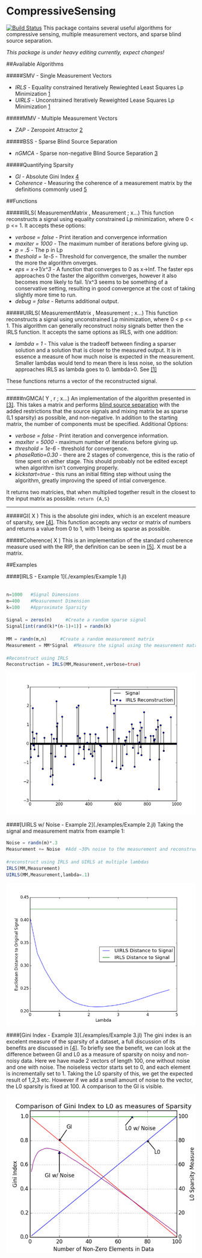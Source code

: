 # CompressiveSensing
[![Build Status](https://travis-ci.org/dahlend/CompressiveSensing.svg?branch=master)](https://travis-ci.org/dahlend/CompressiveSensing)
This package contains several useful algorithms for compressive sensing, multiple measurement vectors, and sparse blind source separation.

*This package is under heavy editing currently, expect changes!*

##Available Algorithms

#####SMV - Single Measurement Vectors
- *IRLS* - Equality constrained Iteratively Rewieghted Least Squares Lp Minimization [1][bib1]
- *UIRLS* - Unconstrained Iteratively Reweighted Lease Squares Lp Minimization [1][bib1]

#####MMV - Multiple Measurement Vectors
- *ZAP* - Zeropoint Attractor [2][bib2]

#####BSS - Sparse Blind Source Separation
- *nGMCA* - Sparse non-negative Blind Source Separation [3][bib3]

#####Quantifying Sparsity
- *GI* - Absolute Gini Index [4][bib4]
- *Coherence* - Measuring the coherence of a measurement matrix by the definitions commonly used [5][bib5] 


##Functions

#####IRLS( MeasurementMatrix , Measurement ; x...)
This function reconstructs a signal using equality constrained Lp minimization, where 0 < p <= 1.
It accepts these options:
- *verbose = false* - Print iteration and convergence information
- *maxiter = 1000* - The maximum number of iterations before giving up.
- *p = .5* - The p in Lp
- *theshold = 1e-5* - Threshold for convergence, the smaller the number the more the algorithm onverges.
- *eps = x->1/x^3* - A function that converges to 0 as x->Inf. The faster eps approaches 0 the faster the algorithm converges, however it also becomes more likely to fail.  1/x^3 seems to be something of a conservative setting, resulting in good convergence at the cost of taking slightly more time to run.
- *debug = false* - Returns additional output.

#####UIRLS( MeasurementMatrix , Measurement ; x...)
This function reconstructs a signal using unconstrained Lp minimization, where 0 < p <= 1. This algorithm can generally reconstruct noisy signals better then the IRLS function.
It accepts the same options as IRLS, with one addition:
- *lambda = 1* - This value is the tradeoff between finding a sparser solution and a solution that is closer to the measured output. It is in essence a measure of how much noise is expected in the measurement. Smaller lambdas would tend to mean there is less noise, so the solution approaches IRLS as lambda goes to 0. lambda>0. See [[1]][bib1]

These functions returns a vector of the reconstructed signal.

------
#####nGMCA( Y , r ; x...)
An implementation of the algorithm presented in [[3]][bib3]. This takes a matrix and performs [blind source separation](http://en.wikipedia.org/wiki/Blind_signal_separation) with the added restrictions that the source signals and mixing matrix be as sparse (L1 sparsity) as possible, and non-negative. In addition to the starting matrix, the number of components must be specified.  Additional Options:
- *verbose = false* - Print iteration and convergence information.
- *maxIter = 5000* - maximum number of iterations before giving up.
- *threshold = 1e-6* - threshold for convergence.
- *phaseRatio=0.30*  - there are 2 stages of convergence, this is the ratio of time spent on either stage.  This should probably not be edited except when algorithm isn't converging properly.
- *kickstart=true* - this runs an initial fitting step without using the algorithm, greatly improving the speed of intial convergence.

It returns two matricies, that when multiplied together result in the closest to the input matrix as possible.
`return {A,S}`

------
#####GI( X )
This is the absolute gini index, which is an excelent measure of sparsity, see [[4]][bib4].  This function accepts any vector or matrix of numbers and returns a value from 0 to 1, with 1 being as sparse as possible.

#####Coherence( X )
This is an implementation of the standard coherence measure used with the RIP, the definition can be seen in [[5]][bib5]. X must be a matrix. 

##Examples

####[IRLS - Example 1](./examples/Example 1.jl)

```julia

n=1000   #Signal Dimensions
m=400    #Measurement Dimension
k=100    #Approximate Sparsity

Signal = zeros(n)     #Create a random sparse signal
Signal[int(rand(k)*(n-1)+1)] = randn(k)

MM = randn(m,n)     #Create a random measurement matrix
Measurement = MM*Signal  #Measure the signal using the measurement matrix

#Reconstruct using IRLS
Reconstruction = IRLS(MM,Measurement,verbose=true)
```
![IRLS Example](./examples/Example_1_Fig_1.png)


####[UIRLS w/ Noise - Example 2](./examples/Example 2.jl)
Taking the signal and measurement matrix from example 1:
```julia
Noise = randn(m)*.3
Measurement += Noise  #Add ~30% noise to the measurement and reconstruct

#reconstruct using IRLS and UIRLS at multiple lambdas
IRLS(MM,Measurement)
UIRLS(MM,Measurement,lambda=.1)
```
![IRLS Example](./examples/Example_2_Fig_1.png)

####[Gini Index - Example 3](./examples/Example 3.jl)
The gini index is an excelent measure of the sparsity of a dataset, a full discussion of its benefits are discussed in [[4]][bib4].  To briefly see the benefit, we can look at the difference between GI and L0 as a measure of sparsity on noisy and non-noisy data.  Here we have made 2 vectors of length 100, one without noise and one with noise. The noiseless vector starts set to 0, and each element is incrementally set to 1.  Taking the L0 sparsity of this, we get the expected result of 1,2,3 etc. However if we add a small amount of noise to the vector, the L0 sparsity is fixed at 100. A comparison to the GI is visible.

![GI Index Example](./examples/Example_3_Fig_1.png)



[bib1]:http://www.sciencedirect.com/science/article/pii/S092523121300430X
[bib2]:http://arxiv.org/pdf/1203.1548.pdf
[bib3]:http://arxiv.org/pdf/1308.5546.pdf
[bib4]:http://arxiv.org/pdf/0811.4706.pdf
[bib5]:http://cmc.edu/pages/faculty/DNeedell/papers/redundant.pdf